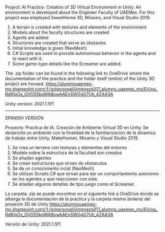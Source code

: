 Project: AI Practice. Creation of 3D Virtual Environment in Unity.
   An environment is developed about the Engineer Faculty of UAEMex. For this project was employed SweetHome 3D, Mixamo, and Visual Studio 2019.
  
   1. A terrain is created with textures and elements of the environment
   2. Models about the faculty structures are created
   3. Agents are added
   4. Structures are created that serve as obstacles
   5. Initial knowledge is given (NavMesh)
   6. C# Scripts are used to provide autonomous behavior in the agents and to react with it.
   7. Some game-type details like the Screamer are added.

The .zip folder can be found in the following link to OneDrive where the documentation of the practice and the folder itself (entire) of the Unity 3D project are housed.
https://alumnouaemex-my.sharepoint.com/:f:/g/personal/jjimenezs017_alumno_uaemex_mx/EjUxa_RdKlpOs_GVOS5kpWABowAAEnSWGgG7Uti_4ZAA3A

Unity version: 2021.1.5f1




-----------------------------------------------------------------------------------------------------------------------------------------------------------------------------
SPANISH VERSIÓN

Proyecto: Practica de IA. Creación de Ambiente Virtual 3D en Unity.
  Se desarrolla un ambiente con la finalidad de la familiarización de la dinamica de trabajo entre Unity, MakeHuman, Mixamo y Visual Studio 2019.
  
  1. Se crea un terreno con texturas y elementos del entorno
  2. Modelo sobre la estructura de la facultad son creados
  3. Se añaden agentes
  4. Se crean estructuras que sirvan de obstaculos
  5. Se da un conocimiento incial (NavMesh)
  6. Se utilizan Scripts C# que sirvan para dar un comportamiento autonomo en los agentes y que reaccionen con este.
  7. Se añaden algunos detalles de tipo juego como el Screamer.

La carpeta .zip se puede encontrar en el siguiente link a OneDrive donde se alberga la documentación de la práctica y la carpeta misma (entera) del proyecto 3D de Unity
https://alumnouaemex-my.sharepoint.com/:f:/g/personal/jjimenezs017_alumno_uaemex_mx/EjUxa_RdKlpOs_GVOS5kpWABowAAEnSWGgG7Uti_4ZAA3A

Versión de Unity: 2021.1.5f1
